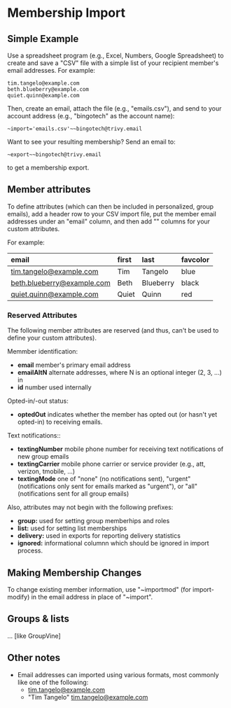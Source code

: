# Membership Import

## Simple Example

Use a spreadsheet program (e.g., Excel, Numbers, Google Spreadsheet)
to create and save a "CSV" file with a simple list of your recipient
member's email addresses.  For example:

```
tim.tangelo@example.com
beth.blueberry@example.com
quiet.quinn@example.com
```

Then, create an email, attach the file (e.g., "emails.csv"), and send
to your account address (e.g., "bingotech" as the account name):

```
~import='emails.csv'~~bingotech@trivy.email
```

Want to see your resulting membership?  Send an email to:

```
~export~~bingotech@trivy.email
```

to get a membership export.


## Member attributes

To define attributes (which can then be included in personalized,
group emails), add a header row to your CSV import file, put the
member email addresses under an "email" column, and then add
"<attribute name>" columns for your custom attributes.  

For example:

| email                       | first      | last       | favcolor       |
|:----------------------------|:-----------|:-----------|:---------------|
|tim.tangelo@example.com      | Tim        | Tangelo    | blue           |
|beth.blueberry@example.com   | Beth       | Blueberry  | black          |
|quiet.quinn@example.com      | Quiet      | Quinn      | red            |


### Reserved Attributes

The following member attributes are reserved (and thus, can't be used to
define your custom attributes).

Memmber identification:

*  **email**  member's primary email address
*  **emailAltN** alternate addresses, where N is an optional integer (2, 3, ...) in
*  **id** number used internally

Opted-in/-out status:

*  **optedOut** indicates whether the member has opted out (or hasn't yet opted-in) to receiving emails.

Text notifications::

*  **textingNumber**  mobile phone number for receiving text notifications of new group emails
*  **textingCarrier** mobile phone carrier or service provider
    (e.g., att, verizon, tmobile, ...)
*  **textingMode** one of "none" (no notifications sent), "urgent"
    (notifications only sent for emails marked as "urgent"), or "all"
    (notifications sent for all group emails)

Also, attributes may not begin with the following prefixes:

*  **group:**    used for setting group memberhips and roles
*  **list:**     used for setting list memberships
*  **delivery:** used in exports for reporting delivery statistics
*  **ignored:**  informational columnn which should be ignored in import process.


## Making Membership Changes

To change existing member information, use "~importmod" (for
import-modify) in the email address in place of "~import".


## Groups & lists

... [like GroupVine]


## Other notes

- Email addresses can imported using various formats, most commonly like
  one of the following:
  - tim.tangelo@example.com
  - "Tim Tangelo" <tim.tangelo@example.com>
  
